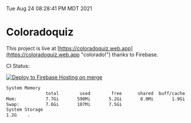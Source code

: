 Tue Aug 24 08:28:41 PM MDT 2021

# Coloradoquiz


This project is live at [https://coloradoquiz.web.app](https://coloradoquiz.web.app "colorado!") thanks to Firebase.

CI Status: 

[![Deploy to Firebase Hosting on merge](https://github.com/teamkushal/coloradoquiz/actions/workflows/firebase-hosting-merge.yml/badge.svg)](https://github.com/teamkushal/coloradoquiz/actions/workflows/firebase-hosting-merge.yml)

```bash
System Memory
               total        used        free      shared  buff/cache   available
Mem:           7.7Gi       590Mi       5.2Gi       8.0Mi       1.9Gi       6.8Gi
Swap:          7.6Gi       107Mi       7.5Gi
System Storage
1.2G	.
```
```bash
